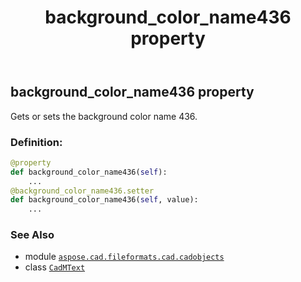 ﻿---
title: background_color_name436 property
second_title: Aspose.CAD for Python via .NET API References
description: 
type: docs
weight: 190
url: /python-net/aspose.cad.fileformats.cad.cadobjects/cadmtext/background_color_name436/
is_root: false
---

## background_color_name436 property


Gets or sets the background color name 436.
### Definition:
```python
@property
def background_color_name436(self):
    ...
@background_color_name436.setter
def background_color_name436(self, value):
    ...
```

### See Also
* module [`aspose.cad.fileformats.cad.cadobjects`](../../)
* class [`CadMText`](/cad/python-net/aspose.cad.fileformats.cad.cadobjects/cadmtext)
